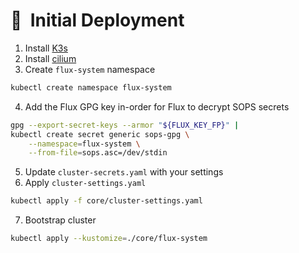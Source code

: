# :wrench:&nbsp; Initial Deployment

1. Install [K3s](https://k3s.io)
2. Install [cilium](https://docs.cilium.io/en/stable/gettingstarted/k8s-install-default)
3. Create `flux-system` namespace

```bash
kubectl create namespace flux-system
```

4. Add the Flux GPG key in-order for Flux to decrypt SOPS secrets

```bash
gpg --export-secret-keys --armor "${FLUX_KEY_FP}" |
kubectl create secret generic sops-gpg \
    --namespace=flux-system \
    --from-file=sops.asc=/dev/stdin
```

5. Update `cluster-secrets.yaml` with your settings
6. Apply `cluster-settings.yaml`

```bash
kubectl apply -f core/cluster-settings.yaml
```

7. Bootstrap cluster

```bash
kubectl apply --kustomize=./core/flux-system
```
